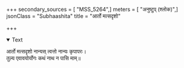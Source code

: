 +++
secondary_sources = [ "MSS_5264",]
meters = [ "अनुष्टुप् (श्लोक)",]
jsonClass = "Subhaashita"
title = "आर्तो मत्सदृशो"

+++

<details open><summary>Text</summary>

आर्तो मत्सदृशो नान्यस् त्वत्तो नान्यः कृपापरः।  
तुल्य एवावयोर्योगः कथं नाथ न पासि माम्॥
</details>

